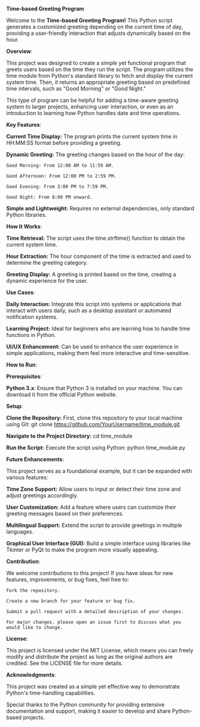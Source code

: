 **Time-based Greeting Program**

Welcome to the **Time-based Greeting Program!** This Python script generates a customized greeting depending on the current time of day, providing a user-friendly interaction that adjusts dynamically based on the hour.

**Overview**:

This project was designed to create a simple yet functional program that greets users based on the time they run the script. The program utilizes the time module from Python's standard library to fetch and display the current system time. Then, it returns an appropriate greeting based on predefined time intervals, such as "Good Morning" or "Good Night."

This type of program can be helpful for adding a time-aware greeting system to larger projects, enhancing user interaction, or even as an introduction to learning how Python handles date and time operations.

**Key Features**:

**Current Time Display:** The program prints the current system time in HH:MM:SS format before providing a greeting.

**Dynamic Greeting:** The greeting changes based on the hour of the day:

    Good Morning: From 12:00 AM to 11:59 AM.
    
    Good Afternoon: From 12:00 PM to 2:59 PM.
    
    Good Evening: From 3:00 PM to 7:59 PM.
    
    Good Night: From 8:00 PM onward.
    
**Simple and Lightweight:** Requires no external dependencies, only standard Python libraries.

**How It Works**:

**Time Retrieval:**  The script uses the time.strftime() function to obtain the current system time.

**Hour Extraction:** The hour component of the time is extracted and used to determine the greeting category.

**Greeting Display:** A greeting is printed based on the time, creating a dynamic experience for the user.

**Use Cases**:

**Daily Interaction:** Integrate this script into systems or applications that interact with users daily, such as a desktop assistant or automated notification systems.

**Learning Project:** Ideal for beginners who are learning how to handle time functions in Python.

**UI/UX Enhancement:** Can be used to enhance the user experience in simple applications, making them feel more interactive and time-sensitive.

**How to Run**:

**Prerequisites**:

**Python 3.x**: Ensure that Python 3 is installed on your machine. You can download it from the official Python website.

**Setup**:

**Clone the Repository:** First, clone this repository to your local machine using Git: git clone https://github.com/YourUsername/time_module.git

**Navigate to the Project Directory:** cd time_module

**Run the Script:**  Execute the script using Python: python time_module.py

**Future Enhancements**:

This project serves as a foundational example, but it can be expanded with various features:

**Time Zone Support:** Allow users to input or detect their time zone and adjust greetings accordingly.

**User Customization:** Add a feature where users can customize their greeting messages based on their preferences.

**Multilingual Support:** Extend the script to provide greetings in multiple languages.

**Graphical User Interface (GUI):** Build a simple interface using libraries like Tkinter or PyQt to make the program more visually appealing.

**Contribution**:

We welcome contributions to this project! If you have ideas for new features, improvements, or bug fixes, feel free to:

    Fork the repository.

    Create a new branch for your feature or bug fix.
    
    Submit a pull request with a detailed description of your changes.
    
    For major changes, please open an issue first to discuss what you would like to change.

**License**:

This project is licensed under the MIT License, which means you can freely modify and distribute the project as long as the original authors are credited. See the LICENSE file for more details.

**Acknowledgments**:

This project was created as a simple yet effective way to demonstrate Python's time-handling capabilities.

Special thanks to the Python community for providing extensive documentation and support, making it easier to develop and share Python-based projects.

